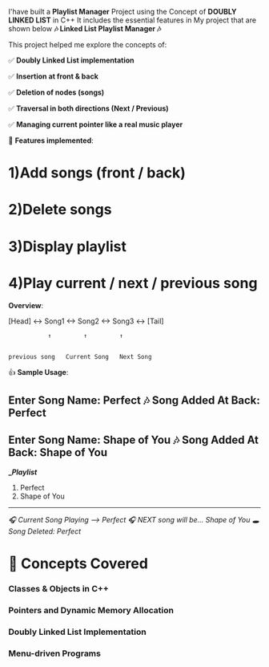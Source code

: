 I'have built a __Playlist Manager__ Project using the Concept of __DOUBLY LINKED LIST__ in C++
It includes the essential features in My project that are shown below
**🎶 Linked List Playlist Manager 🎶**

This project helped me explore the concepts of:


✅ **Doubly Linked List implementation**

✅ **Insertion at front & back**

✅ **Deletion of nodes (songs)**

✅ **Traversal in both directions (Next / Previous)**

✅ **Managing current pointer like a real music player**


📌 __Features implemented__:

# 1)Add songs (front / back)

# 2)Delete songs

# 3)Display playlist

# 4)Play current / next / previous song

__Overview__:

[Head] <-> Song1 <-> Song2 <-> Song3 <-> [Tail]


               ↑         ↑         ↑

             
    previous song   Current Song   Next Song

👍 __Sample Usage__:

Enter Song Name: Perfect
🎶 Song Added At Back: Perfect
----------

Enter Song Name: Shape of You
🎶 Song Added At Back: Shape of You
----------

**______Playlist_____**
1. Perfect
2. Shape of You
______________________

*🎧 Current Song Playing --> Perfect
🎧 NEXT song will be... Shape of You
🕳 Song Deleted: Perfect*

# 📘 Concepts Covered

### Classes & Objects in C++

### Pointers and Dynamic Memory Allocation

### Doubly Linked List Implementation

### Menu-driven Programs













